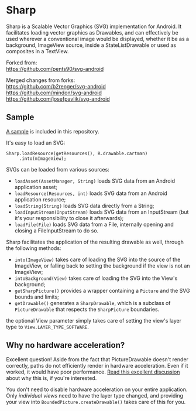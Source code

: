 Sharp
===========

Sharp is a Scalable Vector Graphics (SVG) implementation for Android. It facilitates loading vector graphics as Drawables, and can effectively be used wherever a conventional image would be displayed, whether it be as a background, ImageView source, inside a StateListDrawable or used as composites in a TextView.

Forked from:  
https://github.com/pents90/svg-android

Merged changes from forks:  
https://github.com/b2renger/svg-android  
https://github.com/mindon/svg-android  
https://github.com/josefpavlik/svg-android

## Sample

[A sample](https://github.com/Pixplicity/svg-android/tree/master/svgdemo) is included in this repository.

It's easy to load an SVG:

    Sharp.loadResource(getResources(), R.drawable.cartman)
         .into(mImageView);

SVGs can be loaded from various sources:

- `loadAsset(AssetManager, String)` loads SVG data from an Android application asset;
- `loadResource(Resources, int)` loads SVG data from an Android application resource;
- `loadString(String)` loads SVG data directly from a String;
- `loadInputStream(InputStream)` loads SVG data from an InputStream (but it's your responsibility to close it afterwards);
- `loadFile(File)` loads SVG data from a File, internally opening and closing a FileInputStream to do so.

Sharp facilitates the application of the resulting drawable as well, through the following methods:

- `into(ImageView)` takes care of loading the SVG into the source of the ImageView, or falling back to setting the background if the view is not an ImageView;
- `intoBackground(View)` takes care of loading the SVG into the View's background;
- `getSharpPicture()` provides a wrapper containing a `Picture` and the SVG bounds and limits;
- `getDrawable()` generates a `SharpDrawable`, which is a subclass of `PictureDrawable` that respects the `SharpPicture` boundaries.

the optional View parameter simply takes care of setting the view's layer type to `View.LAYER_TYPE_SOFTWARE`.

## Why no hardware acceleration?

Excellent question! Aside from the fact that PictureDrawable doesn't render correctly, paths do not efficiently render in hardware acceleration. Even if it worked, it would have poor performance. [Read this excellent discussion](http://stackoverflow.com/questions/15039829/drawing-paths-and-hardware-acceleration) about why this is, if you're interested.

You don't need to disable hardware acceleration on your entire application. Only *individual views* need to have the layer type changed, and providing your view into `BoundedPicture.createDrawable()` takes care of this for you.
